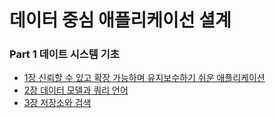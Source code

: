 # 데이터 중심 애플리케이선 셜계

### Part 1 데이트 시스템 기초
- [1장 신뢰할 수 있고 확장 가능하며 유지보수하기 쉬운 애플리케이션](part1_data-system-basic/01.reliable-sustainable.md)
- [2장 데이터 모델과 쿼리 언어](part1_data-system-basic/02.data-model&query.md)
- [3장 저장소와 검색](part1_data-system-basic/03.storage&query.md)
